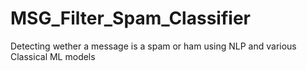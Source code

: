 # MSG_Filter_Spam_Classifier
Detecting wether a message is a spam or ham using NLP and various Classical ML models
